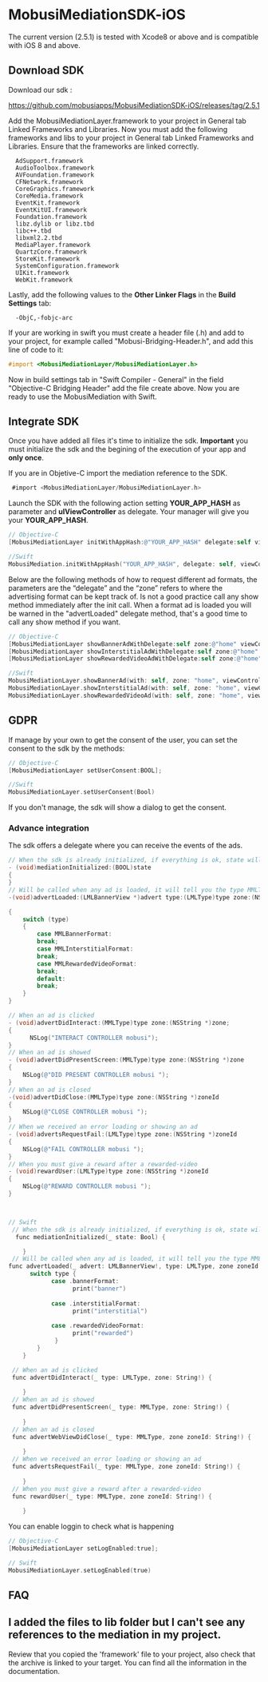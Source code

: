 # MobusiMediationSDK-iOS

The current version (2.5.1) is tested with Xcode8 or above and is compatible with iOS 8 and above.
## Download SDK

Download our sdk :

https://github.com/mobusiapps/MobusiMediationSDK-iOS/releases/tag/2.5.1

Add the MobusiMediationLayer.framework to your project in General tab Linked Frameworks and Libraries. Now you must add the following frameworks and libs to your project in General tab Linked Frameworks and Libraries. Ensure that the frameworks are linked correctly.

      AdSupport.framework
      AudioToolbox.framework
      AVFoundation.framework
      CFNetwork.framework
      CoreGraphics.framework
      CoreMedia.framework
      EventKit.framework
      EventKitUI.framework
      Foundation.framework
      libz.dylib or libz.tbd
      libc++.tbd
      libxml2.2.tbd
      MediaPlayer.framework
      QuartzCore.framework
      StoreKit.framework
      SystemConfiguration.framework
      UIKit.framework
      WebKit.framework

Lastly, add the following values to the **Other Linker Flags** in the **Build Settings** tab: 

      -ObjC,-fobjc-arc

If your are working in swift you must create a header file (.h) and add to your project, for example called "Mobusi-Bridging-Header.h", and add this line of code to it:

```objectivec
#import <MobusiMediationLayer/MobusiMediationLayer.h>
```

Now in build settings tab in "Swift Compiler - General" in the field "Objective-C Bridging Header" add the file create above. Now you are ready to use the MobusiMediation with Swift.

## Integrate SDK

Once you have added all files it's time to initialize the sdk. **Important** you must initialize the sdk and the begining of the execution of your app and **only once**.

If you are in Objetive-C import the mediation reference to the SDK.

```objectivec
 #import <MobusiMediationLayer/MobusiMediationLayer.h> 
```

Launch the SDK with the following action setting **YOUR_APP_HASH** as parameter and **uIViewController** as delegate. Your manager will give you your **YOUR_APP_HASH**.

```objectivec
// Objective-C
[MobusiMediationLayer initWithAppHash:@"YOUR_APP_HASH" delegate:self viewController:self];

//Swift
MobusiMediation.initWithAppHash("YOUR_APP_HASH", delegate: self, viewController: self)
```

Below are the following methods of how to request different ad formats, the parameters are the “delegate” and the “zone” refers to where the advertising format can be kept track of. Is not a good practice call any show method immediately after the init call. When a format ad is loaded you will be warned in the "advertLoaded" delegate method, that's a good time to call any show method if you want.

```objectivec
// Objective-C
[MobusiMediationLayer showBannerAdWithDelegate:self zone:@"home" viewController:self];
[MobusiMediationLayer showInterstitialAdWithDelegate:self zone:@"home" viewController:self];
[MobusiMediationLayer showRewardedVideoAdWithDelegate:self zone:@"home" viewController:self];

//Swift
MobusiMediationLayer.showBannerAd(with: self, zone: "home", viewController: self)
MobusiMediationLayer.showInterstitialAd(with: self, zone: "home", viewController: self)
MobusiMediationLayer.showRewardedVideoAd(with: self, zone: "home", viewController: self)
```
## GDPR

If manage by your own to get the consent of the user, you can set the consent to the sdk by the methods:
```objectivec
// Objective-C
[MobusiMediationLayer setUserConsent:BOOL];

//Swift
MobusiMediationLayer.setUserConsent(Bool)
```
If you don't manage, the sdk will show a dialog to get the consent.

### Advance integration

The sdk offers a delegate where you can receive the events of the ads.


```objectivec
// When the sdk is already initialized, if everything is ok, state will be true.
- (void)mediationInitialized:(BOOL)state
{
}
// Will be called when any ad is loaded, it will tell you the type MMLType.MMLBannerFormat, MMLType.MMLInterstitialFormat and MMLType.MMLRewardedVideoFormat
-(void)advertLoaded:(LMLBannerView *)advert type:(LMLType)type zone:(NSString *)zoneId

{
    switch (type)
    {
        case MMLBannerFormat:
        break;
        case MMLInterstitialFormat:
        break;
        case MMLRewardedVideoFormat:
        break;
        default:
        break;
    }
}

// When an ad is clicked
- (void)advertDidInteract:(MMLType)type zone:(NSString *)zone;
{
      NSLog("INTERACT CONTROLLER mobusi");
}
// When an ad is showed 
- (void)advertDidPresentScreen:(MMLType)type zone:(NSString *)zone
{
    NSLog(@"DID PRESENT CONTROLLER mobusi ");
}
// When an ad is closed
-(void)advertDidClose:(MMLType)type zone:(NSString *)zoneId
{
    NSLog(@"CLOSE CONTROLLER mobusi ");
}
// When we received an error loading or showing an ad
- (void)advertsRequestFail:(LMLType)type zone:(NSString *)zoneId
{
    NSLog(@"FAIL CONTROLLER mobusi ");
}
// When you must give a reward after a rewarded-video
- (void)rewardUser:(LMLType)type zone:(NSString *)zoneId
{
    NSLog(@"REWARD CONTROLLER mobusi ");
}



// Swift
 // When the sdk is already initialized, if everything is ok, state will be true.
  func mediationInitialized(_ state: Bool) {

    }
 // Will be called when any ad is loaded, it will tell you the type MMLType.MMLBannerFormat, MMLType.MMLInterstitialFormat and MMLType.MMLRewardedVideoFormat
func advertLoaded(_ advert: LMLBannerView!, type: LMLType, zone zoneId: String!) {
      switch type {
            case .bannerFormat:
                  print("banner")
            
            case .interstitialFormat:
                  print("interstitial")
            
            case .rewardedVideoFormat:
                  print("rewarded")
             }
        }
    }

 // When an ad is clicked
 func advertDidInteract(_ type: LMLType, zone: String!) {
        
    }
 // When an ad is showed
 func advertDidPresentScreen(_ type: MMLType, zone: String!) {
        
    }
 // When an ad is closed
 func advertWebViewDidClose(_ type: MMLType, zone zoneId: String!) {
        
    }
 // When we received an error loading or showing an ad
 func advertsRequestFail(_ type: MMLType, zone zoneId: String!) {
        
    }
 // When you must give a reward after a rewarded-video
 func rewardUser(_ type: MMLType, zone zoneId: String!) {
        
    }
```

You can enable loggin to check what is happening

```objectivec
// Objective-C
[MobusiMediationLayer setLogEnabled:true];

// Swift
MobusiMediationLayer.setLogEnabled(true)
```

## FAQ

## I added the files to lib folder but I can't see any references to the mediation in my project.

 Review that you copied the 'framework' file to your project, also check that the archive is linked to your target. You can find all the information in the documentation.
